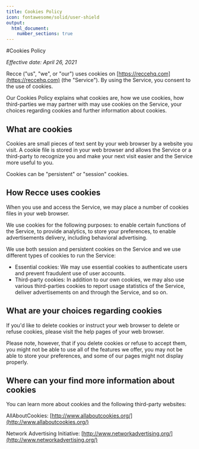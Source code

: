 ```yaml
---
title: Cookies Policy
icon: fontawesome/solid/user-shield
output:
  html_document:
    number_sections: true
---
```


#Cookies Policy

_Effective date: April 26, 2021_

Recce ("us", "we", or "our") uses cookies on [https://reccehq.com](https://reccehq.com) (the "Service"). By using the Service, you consent to the use of cookies.

Our Cookies Policy explains what cookies are, how we use cookies, how third-parties we may partner with may use cookies on the Service, your choices regarding cookies and further information about cookies.

## What are cookies
Cookies are small pieces of text sent by your web browser by a website you visit. A cookie file is stored in your web browser and allows the Service or a third-party to recognize you and make your next visit easier and the Service more useful to you.

Cookies can be "persistent" or "session" cookies.

## How Recce uses cookies
When you use and access the Service, we may place a number of cookies files in your web browser.

We use cookies for the following purposes: to enable certain functions of the Service, to provide analytics, to store your preferences, to enable advertisements delivery, including behavioral advertising.

We use both session and persistent cookies on the Service and we use different types of cookies to run the Service:

- Essential cookies: We may use essential cookies to authenticate users and prevent fraudulent use of user accounts.
- Third-party cookies: In addition to our own cookies, we may also use various third-parties cookies to report usage statistics of the Service, deliver advertisements on and through the Service, and so on.


## What are your choices regarding cookies
If you'd like to delete cookies or instruct your web browser to delete or refuse cookies, please visit the help pages of your web browser.

Please note, however, that if you delete cookies or refuse to accept them, you might not be able to use all of the features we offer, you may not be able to store your preferences, and some of our pages might not display properly.

## Where can your find more information about cookies
You can learn more about cookies and the following third-party websites:

AllAboutCookies: [http://www.allaboutcookies.org/](http://www.allaboutcookies.org/)

Network Advertising Initiative: [http://www.networkadvertising.org/](http://www.networkadvertising.org/)
